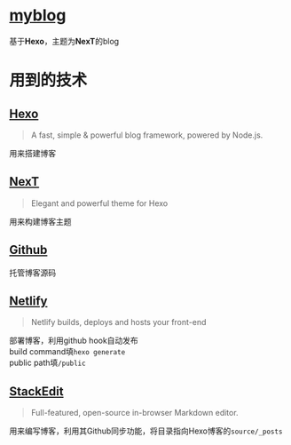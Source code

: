 # [myblog](https://zhengfc.netlify.app)
基于**Hexo**，主题为**NexT**的blog

# 用到的技术  
## [Hexo](http://www.google.com/)  
>A fast, simple & powerful blog framework, powered by Node.js.  

用来搭建博客  
## [NexT](https://github.com/theme-next/hexo-theme-next)  
>Elegant and powerful theme for Hexo  

用来构建博客主题  

## [Github](https://github.com/)  
托管博客源码  

## [Netlify](https://github.com/netlify)  
>Netlify builds, deploys and hosts your front-end 

部署博客，利用github hook自动发布    
build command填```hexo generate```  
public path填```/public```  

## [StackEdit](https://github.com/benweet/stackedit)  
>Full-featured, open-source in-browser Markdown editor.  

用来编写博客，利用其Github同步功能，将目录指向Hexo博客的```source/_posts```
